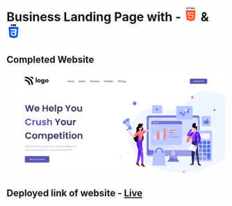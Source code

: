 # Business Landing Page with - ![HTML](./readmeImages/html-5.png) & ![CSS](./readmeImages/css-3.png)

## Completed Website

![Completed](<./readmeImages/Screenshot%20(355).png>)

## Deployed link of website - [Live](https://clever-dieffenbachia-342af7.netlify.app/)

